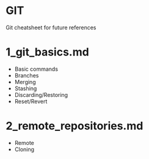 # GIT
Git cheatsheet for future references


# 1_git_basics.md

- Basic commands
- Branches
- Merging
- Stashing
- Discarding/Restoring
- Reset/Revert

# 2_remote_repositories.md

- Remote
- Cloning


